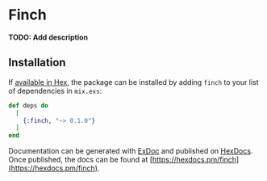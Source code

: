 # Finch

**TODO: Add description**

## Installation

If [available in Hex](https://hex.pm/docs/publish), the package can be installed
by adding `finch` to your list of dependencies in `mix.exs`:

```elixir
def deps do
  [
    {:finch, "~> 0.1.0"}
  ]
end
```

Documentation can be generated with [ExDoc](https://github.com/elixir-lang/ex_doc)
and published on [HexDocs](https://hexdocs.pm). Once published, the docs can
be found at [https://hexdocs.pm/finch](https://hexdocs.pm/finch).

